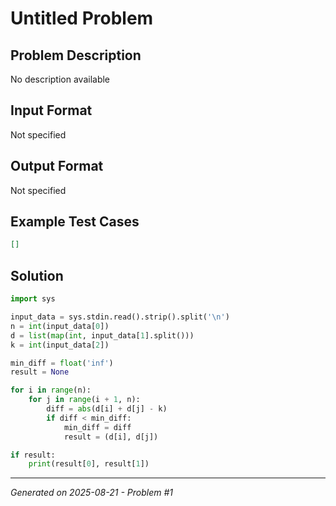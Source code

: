 # Untitled Problem

## Problem Description
No description available

## Input Format
Not specified

## Output Format
Not specified

## Example Test Cases
```json
[]
```

## Solution
```python
import sys

input_data = sys.stdin.read().strip().split('\n')
n = int(input_data[0])
d = list(map(int, input_data[1].split()))
k = int(input_data[2])

min_diff = float('inf')
result = None

for i in range(n):
    for j in range(i + 1, n):
        diff = abs(d[i] + d[j] - k)
        if diff < min_diff:
            min_diff = diff
            result = (d[i], d[j])

if result:
    print(result[0], result[1])
```

---
*Generated on 2025-08-21 - Problem #1*